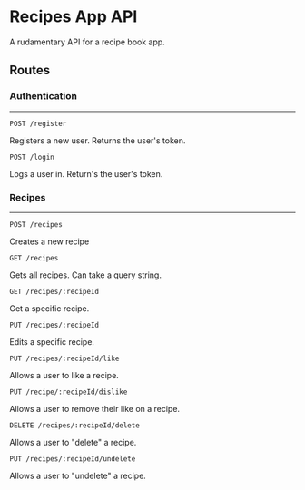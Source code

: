 # Recipes App API

A rudamentary API for a recipe book app.

## Routes

### Authentication

---

`POST /register`

Registers a new user. Returns the user's token.

`POST /login`

Logs a user in. Return's the user's token.

### Recipes

---

`POST /recipes`

Creates a new recipe

`GET /recipes`

Gets all recipes. Can take a query string.

`GET /recipes/:recipeId`

Get a specific recipe.

`PUT /recipes/:recipeId`

Edits a specific recipe.

`PUT /recipes/:recipeId/like`

Allows a user to like a recipe.

`PUT /recipe/:recipeId/dislike`

Allows a user to remove their like on a recipe.

`DELETE /recipes/:recipeId/delete`

Allows a user to "delete" a recipe.

`PUT /recipes/:recipeId/undelete`

Allows a user to "undelete" a recipe.
